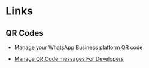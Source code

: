 # Links

## QR Codes

- [Manage your WhatsApp Business platform QR code](https://web.facebook.com/business/help/890732351439459?_rdc=1&_rdr)

- [Manage QR Code messages For Developers](https://developers.facebook.com/docs/whatsapp/business-management-api/qr-codes)